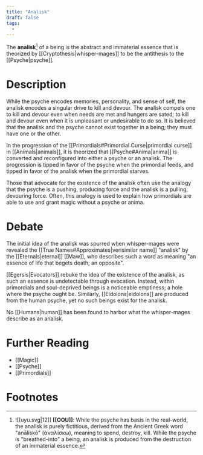 ```yaml
---
title: "Analisk"
draft: false
tags:
  - 
---
```


The **analisk**[^ana] of a being is the abstract and immaterial essence that is theorized by [[Cryptothesis|whisper-mages]] to be the antithesis to the [[Psyche|psyche]].

# Description
While the psyche encodes memories, personality, and sense of self, the analisk encodes a singular drive to kill and devour. The analisk compels one to kill and devour even when needs are met and hungers are sated; to kill and devour even when it is unpleasant or undesirable to do so. It is believed that the analisk and the psyche cannot exist together in a being; they must have one or the other. 

In the progression of the [[Primordials#Primordial Curse|primordial curse]] in [[Animals|animals]],  it is theorized that [[Psyche#Anima|anima]] is converted and reconfigured into either a psyche or an analisk. The progression is tipped in favor of the psyche when the primordial feeds, and tipped in favor of the analisk when the primordial starves.

Those that advocate for the existence of the analisk often use the analogy that the psyche is a pushing, producing force and the analisk is a pulling, devouring force. Often, this analogy is used to explain how primordials are able to use and grant magic without a psyche or anima.

# Debate
The initial idea of the analisk was spurred when whisper-mages were revealed the [[True Names#Approximates|verisimilar name]] "analisk" by the [[Eternals|eternal]] [[Maw]], who describes such a word as meaning "an essence of life that begets death; an opposite".

[[Egersis|Evocators]] rebuke the idea of the existence of the analisk, as such an essence is undetectable through evocation. Instead, within primordials and soul-deprived beings is a noticeable emptiness; a hole where the psyche ought be. Similarly, [[Eidolons|eidolons]] are produced from the human psyche, yet no such beings exist for the analisk. 

No [[Humans|human]] has been found to harbor what the whisper-mages describe as an analisk.

# Further Reading
- [[Magic]]
- [[Psyche]]
- [[Primordials]]

# Footnotes
[^ana]:![[uyu.svg|12]] **[[OOU]]**: While the psyche has basis in the real-world, the analisk is purely fictitious, derived from the Ancient Greek word "anālískō" (ἀναλίσκω), meaning to spend, destroy, kill. While the psyche is "breathed-into" a being, an analisk is produced from the destruction of an immaterial essence.